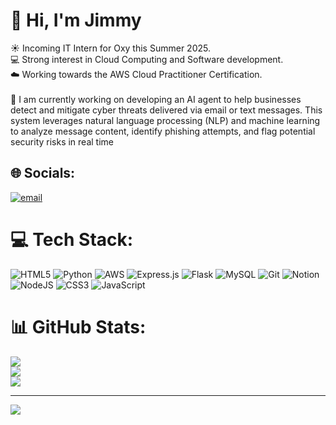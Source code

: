 # 💫 Hi, I'm Jimmy
☀️ Incoming IT Intern for Oxy this Summer 2025.<br>💻 Strong interest in Cloud Computing and Software development.<br>☁️ Working towards the AWS Cloud Practitioner Certification.<br><br>🤖 I am currently working on developing an AI agent to help businesses detect and mitigate cyber threats delivered via email or text messages. This system leverages natural language processing (NLP) and machine learning to analyze message content, identify phishing attempts, and flag potential security risks in real time


## 🌐 Socials:
[![email](https://img.shields.io/badge/Email-D14836?logo=gmail&logoColor=white)](mailto:jtvo8@cougarnet.uh.edu) 

# 💻 Tech Stack:
![HTML5](https://img.shields.io/badge/html5-%23E34F26.svg?style=for-the-badge&logo=html5&logoColor=white) ![Python](https://img.shields.io/badge/python-3670A0?style=for-the-badge&logo=python&logoColor=ffdd54) ![AWS](https://img.shields.io/badge/AWS-%23FF9900.svg?style=for-the-badge&logo=amazon-aws&logoColor=white) ![Express.js](https://img.shields.io/badge/express.js-%23404d59.svg?style=for-the-badge&logo=express&logoColor=%2361DAFB) ![Flask](https://img.shields.io/badge/flask-%23000.svg?style=for-the-badge&logo=flask&logoColor=white) ![MySQL](https://img.shields.io/badge/mysql-4479A1.svg?style=for-the-badge&logo=mysql&logoColor=white) ![Git](https://img.shields.io/badge/git-%23F05033.svg?style=for-the-badge&logo=git&logoColor=white) ![Notion](https://img.shields.io/badge/Notion-%23000000.svg?style=for-the-badge&logo=notion&logoColor=white) ![NodeJS](https://img.shields.io/badge/node.js-6DA55F?style=for-the-badge&logo=node.js&logoColor=white) ![CSS3](https://img.shields.io/badge/css3-%231572B6.svg?style=for-the-badge&logo=css3&logoColor=white) ![JavaScript](https://img.shields.io/badge/javascript-%23323330.svg?style=for-the-badge&logo=javascript&logoColor=%23F7DF1E)
# 📊 GitHub Stats:
![](https://github-readme-stats.vercel.app/api?username=Jimmyvothecoder&theme=dark&hide_border=false&include_all_commits=false&count_private=false)<br/>
![](https://nirzak-streak-stats.vercel.app/?user=Jimmyvothecoder&theme=dark&hide_border=false)<br/>
![](https://github-readme-stats.vercel.app/api/top-langs/?username=Jimmyvothecoder&theme=dark&hide_border=false&include_all_commits=false&count_private=false&layout=compact)

---
[![](https://visitcount.itsvg.in/api?id=Jimmyvothecoder&icon=0&color=0)](https://visitcount.itsvg.in)

<!-- Proudly created with GPRM ( https://gprm.itsvg.in ) -->
